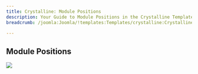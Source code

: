 ```yaml
---
title: Crystalline: Module Positions
description: Your Guide to Module Positions in the Crystalline Template for Joomla
breadcrumb: /joomla:Joomla/!templates:Templates/crystalline:Crystalline

---
```


Module Positions
-----

![][positions]

[positions]: assets/positions.jpg
